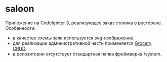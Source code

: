 # saloon

Приложение на CodeIgniter 3, реализующее заказ столика в ресторане.<br>
Особенности:<br>
- в качестве схемы зала используется svg-изображение,<br>
- для реализации административной части применяется [Grocery CRUD](https://www.grocerycrud.com/),<br>
- в репозитории отсутствует стандартная папка фреймворка /system.<br>
